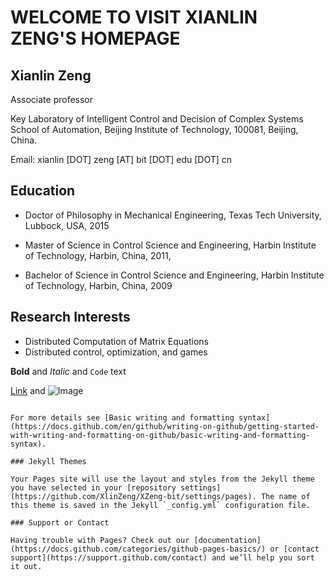 # WELCOME TO VISIT XIANLIN ZENG'S HOMEPAGE

## Xianlin Zeng

Associate professor 

Key Laboratory of Intelligent Control and Decision of Complex Systems
School of Automation, Beijing Institute of Technology, 100081, Beijing, China. 

Email: xianlin [DOT] zeng [AT] bit [DOT] edu [DOT] cn

## Education

- Doctor of Philosophy in Mechanical Engineering, Texas Tech University, Lubbock, USA, 2015

- Master of Science in Control Science and Engineering, Harbin Institute of Technology, Harbin, China, 2011,

- Bachelor of Science in Control Science and Engineering, Harbin Institute of Technology, Harbin, China, 2009

## Research Interests

- Distributed Computation of Matrix Equations
- Distributed control, optimization, and games


**Bold** and _Italic_ and `Code` text

[Link](url) and ![Image](src)
```

For more details see [Basic writing and formatting syntax](https://docs.github.com/en/github/writing-on-github/getting-started-with-writing-and-formatting-on-github/basic-writing-and-formatting-syntax).

### Jekyll Themes

Your Pages site will use the layout and styles from the Jekyll theme you have selected in your [repository settings](https://github.com/XlinZeng/XZeng-bit/settings/pages). The name of this theme is saved in the Jekyll `_config.yml` configuration file.

### Support or Contact

Having trouble with Pages? Check out our [documentation](https://docs.github.com/categories/github-pages-basics/) or [contact support](https://support.github.com/contact) and we’ll help you sort it out.
